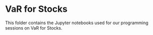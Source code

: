 # VaR for Stocks

This folder contains the Jupyter notebooks used for our programming sessions on VaR for Stocks.
